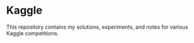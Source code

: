 # Kaggle
This repository contains my solutions, experiments, and notes for various Kaggle competitions.
